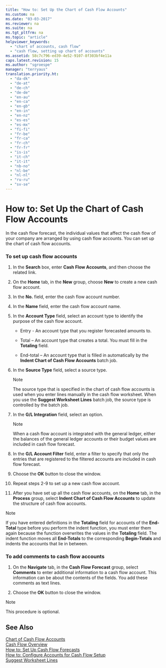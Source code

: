 ```yaml
---
title: "How to: Set Up the Chart of Cash Flow Accounts"
ms.custom: na
ms.date: "03-03-2017"
ms.reviewer: na
ms.suite: na
ms.tgt_pltfrm: na
ms.topic: "article"
helpviewer_keywords: 
  - "chart of accounts, cash flow"
  - "cash flow, setting up chart of accounts"
ms.assetid: 58c7c796-ed39-4e52-9107-8f303bf4e11a
caps.latest.revision: 15
ms.author: "sgroespe"
manager: "terryaus"
translation.priority.ht: 
  - "da-dk"
  - "de-at"
  - "de-ch"
  - "de-de"
  - "en-au"
  - "en-ca"
  - "en-gb"
  - "en-in"
  - "en-nz"
  - "es-es"
  - "es-mx"
  - "fi-fi"
  - "fr-be"
  - "fr-ca"
  - "fr-ch"
  - "fr-fr"
  - "is-is"
  - "it-ch"
  - "it-it"
  - "nb-no"
  - "nl-be"
  - "nl-nl"
  - "ru-ru"
  - "sv-se"
---
```

# How to: Set Up the Chart of Cash Flow Accounts
In the cash flow forecast, the individual values that affect the cash flow of your company are arranged by using cash flow accounts. You can set up the chart of cash flow accounts.  
  
### To set up cash flow accounts  
  
1.  In the **Search** box, enter **Cash Flow Accounts**, and then choose the related link.  
  
2.  On the **Home** tab, in the **New** group, choose **New** to create a new cash flow account.  
  
3.  In the **No.** field, enter the cash flow account number.  
  
4.  In the **Name** field, enter the cash flow account name.  
  
5.  In the **Account Type** field, select an account type to identify the purpose of the cash flow account.  
  
    -   Entry \- An account type that you register forecasted amounts to.  
  
    -   Total – An account type that creates a total. You must fill in the **Totaling** field.  
  
    -   End\-total – An account type that is filled in automatically by the **Indent Chart of Cash Flow Accounts** batch job.  
  
6.  In the **Source Type**  field, select a source type.  
  
    > [!NOTE]  
    >  The source type that is specified in the chart of cash flow accounts is used when you enter lines manually in the cash flow worksheet. When you use the **Suggest Worksheet Lines** batch job, the source type is controlled by the batch job.  
  
7.  In the **G\/L Integration** field, select an option.  
  
    > [!NOTE]  
    >  When a cash flow account is integrated with the general ledger, either the balances of the general ledger accounts or their budget values are included in cash flow forecast.  
  
8.  In the **G\/L Account Filter** field, enter a filter to specify that only the entries that are registered to the filtered accounts are included in cash flow forecast.  
  
9. Choose the **OK** button to close the window.  
  
10. Repeat steps 2\-9 to set up a new cash flow account.  
  
11. After you have set up all the cash flow accounts, on the **Home** tab, in the **Process** group, select **Indent Chart of Cash Flow Accounts** to update the structure of cash flow accounts.  
  
> [!NOTE]  
>  If you have entered definitions in the **Totaling** field for accounts of the **End\-Total** type before you perform the indent function, you must enter them again because the function overwrites the values in the **Totaling** field. The indent function moves all **End\-Totals** to the corresponding **Begin\-Totals** and indents the accounts that lie in between.  
  
### To add comments to cash flow accounts  
  
1.  On the **Navigate** tab, in the **Cash Flow Forecast** group, select **Comments** to enter additional information to a cash flow account. This information can be about the contents of the fields. You add these comments as text lines.  
  
2.  Choose the **OK** button to close the window.  
  
> [!NOTE]  
>  This procedure is optional.  
  
## See Also  
 [Chart of Cash Flow Accounts](assetId:///31304b24-56c5-4b6e-b2cd-cb54d5f21699)   
 [Cash Flow Overview](../Finance/cash-flow-overview.md)   
 [How to: Set Up Cash Flow Forecasts](../Finance/how-to-set-up-cash-flow-forecasts.md)   
 [How to: Configure Accounts for Cash Flow Setup](../Finance/how-to-configure-accounts-for-cash-flow-setup.md)   
 [Suggest Worksheet Lines](../Topic/\($%20B_840%20Suggest%20Worksheet%20Lines%20$\).md)